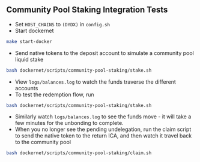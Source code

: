 ## Community Pool Staking Integration Tests
* Set `HOST_CHAINS` to `(DYDX)` in `config.sh`
* Start dockernet
```bash
make start-docker
```
* Send native tokens to the deposit account to simulate a community pool liquid stake
```bash
bash dockernet/scripts/community-pool-staking/stake.sh
```
* View `logs/balances.log` to watch the funds traverse the different accounts
* To test the redemption flow, run
```bash
bash dockernet/scripts/community-pool-staking/stake.sh
```
* Similarly watch `logs/balances.log` to see the funds move - it will take a few minutes for the unbonding to complete. 
* When you no longer see the pending undelegation, run the claim script to send the native token to the return ICA, and then watch it travel back to the community pool
```bash
bash dockernet/scripts/community-pool-staking/claim.sh
```